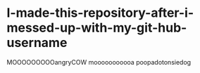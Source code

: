 # I-made-this-repository-after-i-messed-up-with-my-git-hub-username
MOOOOOOOOOangryCOW mooooooooooa poopadotonsiedog
